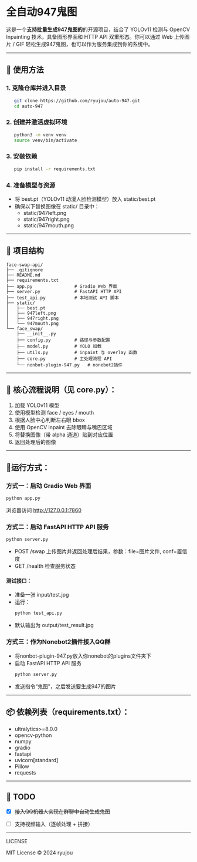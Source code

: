 # 全自动947鬼图

这是一个**支持批量生成947鬼图的**的开源项目，结合了 YOLOv11 检测与 OpenCV Inpainting 技术，具备图形界面和 HTTP API 双重形态。你可以通过 Web 上传图片 / GIF 轻松生成947鬼图，也可以作为服务集成到你的系统中。

---

## 🚀 使用方法

### 1. 克隆仓库并进入目录
```bash
   git clone https://github.com/ryujou/auto-947.git
   cd auto-947
```
### 2. 创建并激活虚拟环境
```bash
   python3 -m venv venv
   source venv/bin/activate
```
### 3. 安装依赖
```bash
   pip install -r requirements.txt
```
### 4. 准备模型与资源
   - 将 best.pt（YOLOv11 动漫人脸检测模型）放入 static/best.pt
   - 确保以下替换图像在 static/ 目录中：
     - static/947left.png
     - static/947right.png
     - static/947mouth.png

------------------------------------------------------------

## 📂 项目结构

```
face-swap-api/
├── .gitignore
├── README.md
├── requirements.txt
├── app.py                # Gradio Web 界面
├── server.py             # FastAPI HTTP API
├── test_api.py           # 本地测试 API 脚本
├── static/
│   ├── best.pt
│   ├── 947left.png
│   ├── 947right.png
│   └── 947mouth.png
└── face_swap/
    ├── __init__.py
    ├── config.py         # 路径与参数配置
    ├── model.py          # YOLO 加载
    ├── utils.py          # inpaint 与 overlay 函数
    ├── core.py           # 主处理流程 API
    └── nonbot-plugin-947.py   # nonebot2插件
```
------------------------------------------------------------

## 🧠 核心流程说明（见 core.py）：

1. 加载 YOLOv11 模型
2. 使用模型检测 face / eyes / mouth
3. 根据人脸中心判断左右眼 bbox
4. 使用 OpenCV inpaint 去除眼睛与嘴巴区域
5. 将替换图像（带 alpha 通道）贴到对应位置
6. 返回处理后的图像

------------------------------------------------------------

## 🚀运行方式：

### 方式一：启动 Gradio Web 界面
   ```bash
   python app.py
   ```
   浏览器访问 http://127.0.0.1:7860

### 方式二：启动 FastAPI HTTP API 服务
   ```bash
   python server.py
   ```
   - POST /swap     上传图片并返回处理后结果，参数：file=图片文件, conf=置信度
   - GET  /health   检查服务状态

#### 测试接口：

 - 准备一张 input/test.jpg
 - 运行：
   ```bash
   python test_api.py
   ```
 - 默认输出为 output/test_result.jpg
   
### 方式三：作为Nonebot2插件接入QQ群
 - 将nonbot-plugin-947.py放入你nonebot的plugins文件夹下
 - 启动 FastAPI HTTP API 服务
   ```bash
   python server.py
   ```
 - 发送指令“鬼图”，之后发送要生成947的图片

------------------------------------------------------------

## 📦 依赖列表（requirements.txt）：

- ultralytics>=8.0.0
- opencv-python
- numpy
- gradio
- fastapi
- uvicorn[standard]
- Pillow
- requests

------------------------------------------------------------

## 📌 TODO

- [x] ~~接入QQ机器人实现在群聊中自动生成鬼图~~
- [ ] 支持视频输入（逐帧处理 + 拼接）


------------------------------------------------------------

LICENSE

MIT License © 2024 ryujou
